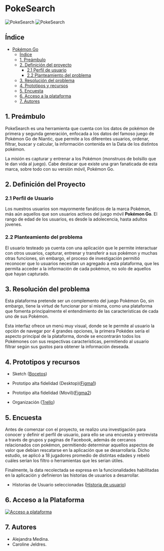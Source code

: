 # PokeSearch
 ![PokeSearch](https://caroline-jeldres.github.io/SCL015-data-lovers/src/imgReadme/Logo1.png) 
 ![PokeSearch](https://caroline-jeldres.github.io/SCL015-data-lovers/src/imgReadme/Logo2.png)

## Índice

- [Pokémon Go](#pokemon-go)
  - [Índice](#índice)
  - [1. Preámbulo](#1-preámbulo)
  - [2. Definición del proyecto](#2-definición-del-proyecto)
    - [2.1 Perfil de usuario](#21-perfil-de-usuario)
    - [2.2 Planteamiento del problema](#22-planteamiento-del-problema)
  - [3. Resolución del problema](#3-resolución-del-problema)
  - [4. Prototipos y recursos](#4-dprototipos-y-recursos)
  - [5. Encuesta](#5-encuesta)
  - [6. Acceso a la plataforma](#6-acceso-a-la-plataforma)
  - [7. Autores](#7-autores)

## 1. Preámbulo

PokeSearch es una herramienta que cuenta con los datos de pokémon de primera y 
segunda generación, enfocada a los datos del famoso juego de Pokémon Go de Niantic, 
que permite a los diferentes usuarios, ordenar, filtrar, buscar y calcular, la 
información contenida en la Data de los distintos pokémon.

La misión es capturar y entrenar a los Pokémon (monstruos de bolsillo que le dan vida al juego).
Cabe destacar que existe una gran fanaticada de esta marca, sobre todo con su versión móvil, Pokémon Go.

## 2. Definición del Proyecto

### 2.1 Perfil de Usuario

Los nuestros usuarios son mayormente fanáticos de la marca Pokémon, más aún aquellos que son usuarios activos del juego móvil **Pokémon Go**. El rango de edad de los usuarios, es desde la adolecencia, hasta adultos jovenes.

### 2.2 Planteamiento del problema

El usuario testeado ya cuenta con una aplicación que le permite interactuar con otros usuarios, capturar, entrenar y transferir a sus pokémon y muchas otras funciones, sin embargo, el proceso de investigación permitió reconocer que lo usuarios necesitan un agregado a esta plataforma, que les permita acceder a la información de cada pokémon, no solo de aquellos que hayan capturado. 

## 3. Resolución del problema

Esta plataforma pretende ser un complemento del juego Pokémon Go, sin embargo, tiene la virtud de funcionar por sí misma, como una plataforma que fomenta principalmente el entendimiento de las características de cada uno de sus Pokémon.

Esta interfaz ofrece un menú muy visual, donde se le permite al usuario la opción de navegar por 4 grandes opciones, la primera Pokédex sería el aspecto principal de la plataforma, donde se encontrarán todos los Pokémones con sus respectivas características, permitiendo al usuario filtrar según sus gustos para obtener la información deseada.

## 4. Prototipos y recursos

* Sketch ([Bocetos](https://www.figma.com/proto/mlekiWaZEfPKZRXJwKQY1Z/prototipo?node-id=184%3A4&viewport=643%2C262%2C0.2904280424118042&scaling=scale-down))

* Prototipo alta fidelidad (Desktop)([Figma1](https://www.figma.com/proto/mlekiWaZEfPKZRXJwKQY1Z/prototipo?node-id=60%3A19&viewport=752%2C540%2C0.17928902804851532&scaling=scale-down))

* Prototipo alta fidelidad (Movil)([Figma2](https://www.figma.com/proto/mlekiWaZEfPKZRXJwKQY1Z/prototipo?node-id=96%3A9872&viewport=112%2C329%2C0.34203875064849854&scaling=scale-down))

* Organización ([Trello](https://trello.com/b/YGiU1FFL/data-lovers))

## 5. Encuesta

Antes de comenzar con el proyecto, se realizo una investigación para conocer y definir el perfil de usuario, para ello se una encuesta y entrevista a través de grupos y paginas de Facebook, además de cercanos relacionados con pokémon, permitiendo determinar aquellos aspectos de valor que debían rescatarse en la aplicación que se desarrollaría. Dicho estudio, se aplicó a 18 jugadores promedio de distintas edades y rebeló cuáles serían los filtro o herramientas que les serian útiles.

Finalmente, la data recolectada se expresa en la funcionalidades habilitadas en la aplicación y definieron las historias de usuarios a desarrollar.

* Historias de Usuario seleccionadas ([Historia de usuario](https://www.figma.com/proto/mlekiWaZEfPKZRXJwKQY1Z/prototipo?node-id=184%3A6&viewport=665%2C295%2C0.2237890064716339&scaling=min-zoom))

## 6. Acceso a la Plataforma

[![Acceso a plataforma](https://caroline-jeldres.github.io/SCL015-data-lovers/src/imgReadme/Pagina_Principal.png)](https://caroline-jeldres.github.io/SCL015-data-lovers/src/)

## 7. Autores

* Alejandra Medina.
* Caroline Jeldres.

